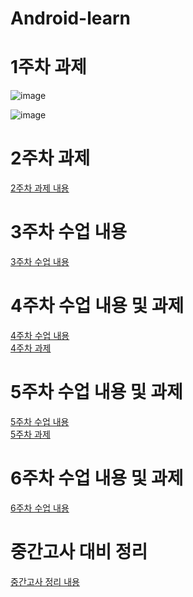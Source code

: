 Android-learn
==============

# 1주차 과제

![image](https://github.com/user-attachments/assets/031fccaf-3a61-409d-98ba-824c0935b08e)

![image](https://github.com/user-attachments/assets/28316b64-4819-4532-b546-4f2a49537892)


# 2주차 과제

[2주차 과제 내용](https://github.com/Park-M-S/SG-Android/blob/main/2%EC%A3%BC%EC%B0%A8%20%EA%B3%BC%EC%A0%9C.md)


# 3주차 수업 내용
[3주차 수업 내용](https://github.com/Park-M-S/SG-Android/blob/main/3%EC%A3%BC%EC%B0%A8%20%EC%88%98%EC%97%85%EB%82%B4%EC%9A%A9.md)

# 4주차 수업 내용 및 과제
[4주차 수업 내용](https://github.com/Park-M-S/SG-Android/blob/main/4%EC%A3%BC%EC%B0%A8%20%EC%88%98%EC%97%85%20%EB%82%B4%EC%9A%A9.md)<br/>
[4주차 과제](https://github.com/Park-M-S/SG-Android/blob/main/4%EC%A3%BC%EC%B0%A8%20%EA%B3%BC%EC%A0%9C.md)

# 5주차 수업 내용 및 과제
[5주차 수업 내용](https://github.com/Park-M-S/Android-learn/blob/main/5%EC%A3%BC%EC%B0%A8%20%EC%88%98%EC%97%85%20%EB%82%B4%EC%9A%A9.md)</br>
[5주차 과제](https://github.com/Park-M-S/Android-learn/blob/main/5%EC%A3%BC%EC%B0%A8%20%EA%B3%BC%EC%A0%9C.md)

# 6주차 수업 내용 및 과제
[6주차 수업 내용](https://github.com/Park-M-S/Android-learn/blob/main/6%EC%A3%BC%EC%B0%A8%20%EC%88%98%EC%97%85%20%EB%82%B4%EC%9A%A9.md)

# 중간고사 대비 정리
[중간고사 정리 내용](https://github.com/Park-M-S/Android-learn/blob/main/%EC%A4%91%EA%B0%84%EA%B3%A0%EC%82%AC%20%EC%A0%95%EB%A6%AC.md)
